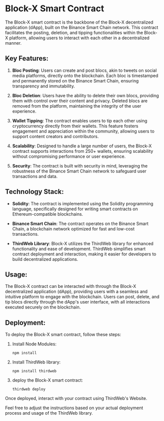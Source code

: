 # Block-X Smart Contract

The Block-X smart contract is the backbone of the Block-X decentralized application (dApp), built on the Binance Smart Chain network. This contract facilitates the posting, deletion, and tipping functionalities within the Block-X platform, allowing users to interact with each other in a decentralized manner.

## Key Features:

1. **Bloc Posting**: Users can create and post blocs, akin to tweets on social media platforms, directly onto the blockchain. Each bloc is timestamped and permanently stored on the Binance Smart Chain, ensuring transparency and immutability.

2. **Bloc Deletion**: Users have the ability to delete their own blocs, providing them with control over their content and privacy. Deleted blocs are removed from the platform, maintaining the integrity of the user experience.

3. **Wallet Tipping**: The contract enables users to tip each other using cryptocurrency directly from their wallets. This feature fosters engagement and appreciation within the community, allowing users to support content creators and contributors.

4. **Scalability**: Designed to handle a large number of users, the Block-X contract supports interactions from 250+ wallets, ensuring scalability without compromising performance or user experience.

5. **Security**: The contract is built with security in mind, leveraging the robustness of the Binance Smart Chain network to safeguard user transactions and data.

## Technology Stack:

- **Solidity**: The contract is implemented using the Solidity programming language, specifically designed for writing smart contracts on Ethereum-compatible blockchains.

- **Binance Smart Chain**: The contract operates on the Binance Smart Chain, a blockchain network optimized for fast and low-cost transactions.

- **ThirdWeb Library**: Block-X utilizes the ThirdWeb library for enhanced functionality and ease of development. ThirdWeb simplifies smart contract deployment and interaction, making it easier for developers to build decentralized applications.

## Usage:

The Block-X contract can be interacted with through the Block-X decentralized application (dApp), providing users with a seamless and intuitive platform to engage with the blockchain. Users can post, delete, and tip blocs directly through the dApp's user interface, with all interactions executed securely on the blockchain.

## Deployment:

To deploy the Block-X smart contract, follow these steps:

1. Install Node Modules:

    `npm install`

2. Install ThirdWeb library:

    `npm install thirdweb`

3. deploy the Block-X smart contract:

    `thirdweb deploy`


Once deployed, interact with your contract using ThirdWeb's Website.


Feel free to adjust the instructions based on your actual deployment process and usage of the ThirdWeb library.
